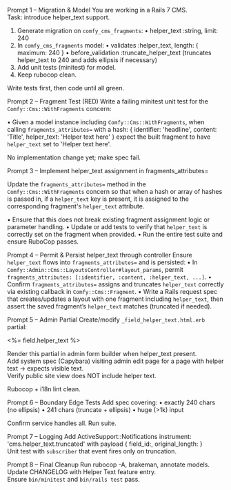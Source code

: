 Prompt 1 – Migration & Model
You are working in a Rails 7 CMS.  
Task: introduce helper_text support.

1. Generate migration on `comfy_cms_fragments`:
   • helper_text :string, limit: 240
2. In `comfy_cms_fragments` model:
   • validates :helper_text, length: { maximum: 240 }
   • before_validation :truncate_helper_text (truncates helper_text to 240 and adds ellipsis if necessary)
3. Add unit tests (minitest) for model.
4. Keep rubocop clean.

Write tests first, then code until all green.

Prompt 2 – Fragment Test (RED)
Write a failing minitest unit test for the `Comfy::Cms::WithFragments` concern:

• Given a model instance including `Comfy::Cms::WithFragments`, when calling
  `fragments_attributes=` with a hash:
    { identifier: 'headline', content: 'Title', helper_text: 'Helper text here' }
  expect the built fragment to have `helper_text` set to 'Helper text here'.

No implementation change yet; make spec fail.

Prompt 3 – Implement helper_text assignment in fragments_attributes=

Update the `fragments_attributes=` method in the `Comfy::Cms::WithFragments` concern so that when a hash or array of hashes is passed in, if a `helper_text` key is present, it is assigned to the corresponding fragment's `helper_text` attribute.

• Ensure that this does not break existing fragment assignment logic or parameter handling.
• Update or add tests to verify that `helper_text` is correctly set on the fragment when provided.
• Run the entire test suite and ensure RuboCop passes.

Prompt 4 – Permit & Persist helper_text through controller
Ensure `helper_text` flows into `fragments_attributes=` and is persisted:
• In `Comfy::Admin::Cms::LayoutsController#layout_params`, permit `fragments_attributes: [:identifier, :content, :helper_text, ...]`.
• Confirm `fragments_attributes=` assigns and truncates `helper_text` correctly via existing callback in `Comfy::Cms::Fragment`.
• Write a Rails request spec that creates/updates a layout with one fragment including `helper_text`, then assert the saved fragment’s `helper_text` matches (truncated if needed).

Prompt 5 – Admin Partial
Create/modify `_field_helper_text.html.erb` partial:

<p class="text-muted"><%= field.helper_text %></p>

Render this partial in admin form builder when helper_text present.  
Add system spec (Capybara) visiting admin edit page for a page with helper text → expects visible text.  
Verify public site view does NOT include helper text.

Rubocop + i18n lint clean.

Prompt 6 – Boundary Edge Tests
Add spec covering:
• exactly 240 chars (no ellipsis)
• 241 chars (truncate + ellipsis)
• huge (>1k) input

Confirm service handles all. Run suite.

Prompt 7 – Logging
Add ActiveSupport::Notifications instrument:
'cms.helper_text.truncated' with payload { field_id:, original_length: }  
Unit test with `subscriber` that event fires only on truncation.

Prompt 8 – Final Cleanup
Run rubocop -A, brakeman, annotate models.  
Update CHANGELOG with Helper Text feature entry.  
Ensure `bin/minitest` and `bin/rails test` pass.